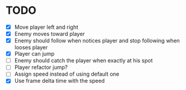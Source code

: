 # TODO

- [x] Move player left and right
- [x] Enemy moves toward player
- [x] Enemy should follow when notices player and stop following when looses player
- [x] Player can jump
- [ ] Enemy should catch the player when exactly at his spot
- [ ] Player refactor jump?
- [ ] Assign speed instead of using default one
- [x] Use frame delta time with the speed
